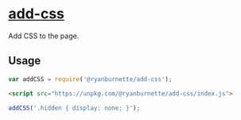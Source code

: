 # [add-css](https://github.com/ryanburnette/add-css)

Add CSS to the page.

## Usage

```js
var addCSS = require('@ryanburnette/add-css');
```

```html
<script src="https://unpkg.com/@ryanburnette/add-css/index.js">
```

```js
addCSS('.hidden { display: none; }');
```

